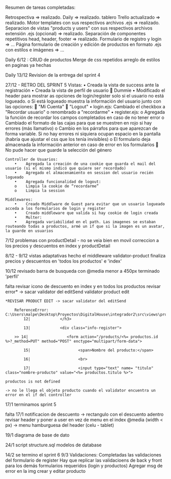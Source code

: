 
Resumen de tareas completadas:

Retrospectiva => realizado.
Daily => realizado.
tablero Trello actualizado => realizado.
Motor templates con sus respectivos archivos .ejs => realizado.
Separacion de vistas "products y users" con sus respectivos archivos extensión .ejs (opcional) => realizado.
Separación de componentes repetitivos head, header, footer => realizado.
Formulario de registro y login => ...
Página formulario de creación y edición de productos en formato .ejs con estilos e imágenes => ...

Daily 6/12 :
    CRUD de productos
    Merge de css repetidos
    arreglo de estilos en paginas ya hechas

Daily 13/12
    Revision de la entrega del sprint 4

27/12 - RETRO DEL SPRINT 5
    Vistas:
        •    Creada la vista de success ante la registración
        •    Creada la vista de perfil de usuario  Dummie
        •    Modificado el header para mostrar as opciones de login/register solo si el usuario no está logueado.
        o    Si está logueado muestra la información del usuario junto con las opciones:
            "Mi Cuenta"
            "Logout"
        •    login.ejs: Cambiado el checkbox a "Recordar usuario"
        o    renombrado a "recordarme"
        •    register.ejs:
        o    Agregada la función de recordar los campos completados en caso de no tener error
        o    Cambiado el formato de las cajas para que se muestren en rojo si hay errores (más llamativo)
        o    Cambio en los párrafos para que aparezcan de forma variable. Si no hay errores ni siquiera ocupan   espacio en la pantalla (habría que ajustar el css que los tenía invisibles)
        o    El formulario deja almacenada la información anterior en caso de error en los formularios
            No pude hacer que guarde la selección del género

    Controller de Usuarios:
        •    Agregada la creación de una cookie que guarda el mail del usuario (si el mismo indicó que quiere ser recordado)
        •    Agregado el almacenamiento en session del usuario recién logueado
        •    Agregada funcionalidad de logout:
        o    Limpia la cookie de “recordarme”
        o    Limpia la session

    Middlewares:
        •    Creado Middlware de Guest para evitar que un usuario logueado acceda a los formularios de login y register
        •    Creado middleware que valida si hay cookie de login creada
        •    Multer:
        •    Agregada variabilidad en el path. Las imagenes se estaban routeando todas a productos, armé un if que si la imagen es un avatar, la guarde en usuarios

7/12
    problemas con productDetail - no se veia bien en movil
    correccion a los precios y descuentos en index y productDetail

8/12 - 9/12
    vistas adaptativas
    hecho el middleware validator-product
    finaliza precios y descuentos en 'todos los productos' e 'index'

10/12
    revisado barra de busqueda con @media menor a 450px
    terminado 'perfil'

falta
    revisar icono de descuento en index y en todos los productos
    revisar error* -> sacar validator del editSend
    validator product edit 

    *REVISAR PRODUCT EDIT -> sacar validator del editSend 

        ReferenceError: C:\Users\malpe\Desktop\Proyectos\DigitalHouse\integrador2\src\views\products\productEdit.ejs:14
            12|             </h3>

            13|             <div class="info-register">

        >> 14|                 <form action="/products/<%= productos.id %>?_method=PUT" method="POST" enctype="multipart/form-data">

            15|                     <span>Nombre del producto:</span> 

            16|                     <br>

            17|                     <input type="text" name= "titulo" class="nombre-producto" value="<%= productos.titulo %>">

    productos is not defined

    -> no le llega el objeto producto cuando el validator encuentra un error en el if del controller
    
17/1
    terminamos sprint 5

falta 17/1
    notificacion de descuento -> rectangulo con el descuento adentro
    revisar header y poner a user en vez de menu en el index @media (width < px) -> menu hamburguesa del header (celu - tablet)

19/1
    diagrama de base de dato
    
24/1
    script structure.sql
    modelos de database

14/2
    se termino el sprint 6
9/3
    Validaciones: Completadas las validaciones del formulario de register
    Hay que replicar las validacioens de back y front para los demás formularios requeridos (login y productos)
    Agregar msg de error en la img crear y editar producto